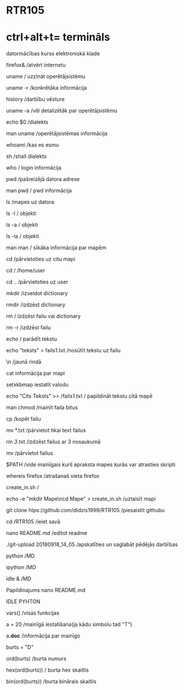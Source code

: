 # RTR105

<h1>ctrl+alt+t= termināls</h1>

datormācības kurss elektroniskā klade

firefox&  /atvērt internetu

uname  / uzzināt operētājsistēmu

uname -r  /konkrētāka informācija

history  /darbību vēsture

uname -a   /vēl detalizētāk par operētājsistēmu

echo  $0   /dialekts

man uname  /operētājsistēmas informācija

whoami  /kas es esmu

sh  /shall dialekts

who  / login informācija

pwd  /pašreizējā datora adrese

man pwd  / pwd informācija

ls  /mapes uz datora

ls -l  /    objekti

ls -a  / objekti

ls -la  / objekti

man man  / sīkāka informācija par mapēm


cd   /pārvietoties uz citu mapi

cd  /   /home/user

cd ..    /pārvietoties uz user

mkdir    /izveidot dictionary

rmdir    /izdzēst dictionary

rm       / izdzēst failu vai dictionary

rm -r    /izdzēst failu

echo     / parādīt tekstu

echo "teksts" > fails1.txt      /nosūtīt tekstu uz failu 

\n    /jaunā rindā

cat informācija par mapi

setxkbmap iestatīt valodu

echo "Cits Teksts" >> /fails1.txt   / papildināt tekstu citā mapē

man chmod    /mainīt faila bitus

cp         /kopēt failu

mv *.txt     /pārvietot tikai text failus

rm *3*.txt     /izdzēst failus ar 3 nosaukumā

mv      /pārvietot failus

$PATH   /vide mainīgais kurš apraksta mapes kurās var atrasties skripti

whereis firefox    /atrašanaš vieta firefox

create_in.sh       /

echo -e "mkdir Mape\ncd Mape" > create_in.sh      /uztaisīt mapi

git clone htps://github.com/didzis1999/RTR105    /piesaistīt githubu 

cd /RTR105    /ieiet savā

nano README.md    /editot readme

./git-upload 20180918_14_05      /apskatīties un saglabāt pēdējās darbības 

python    /MD

ipython     /MD

idle &    /MD

Papildinajums nano README.md


IDLE PYHTON

vars()     /visas funkcijas

a = 20   /mainīgā iestatīšana(ja kādu simbolu tad "T")

a.__doc__     /informācija par mainīgo

burts = "D" 

ord(burts)  /burta numurs

hex(ord(burts))    / burta hex skaitlis

bin(ord(burts))    /burta binārais skaitlis



